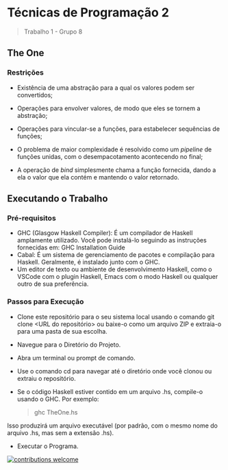 # Técnicas de Programação 2

> Trabalho 1 - Grupo 8


## The One

### Restrições

* Existência de uma abstração para a qual os valores podem ser convertidos;

* Operações para envolver valores, de modo que eles se tornem a abstração;

* Operações para vincular-se a funções, para estabelecer sequências de funções;

* O problema de maior complexidade é resolvido como um _pipeline_ de funções unidas, com o desempacotamento acontecendo no final;

* A operação de _bind_ simplesmente chama a função fornecida, dando a ela o valor que ela contém e mantendo o valor retornado.


## Executando o Trabalho

### Pré-requisitos

* GHC (Glasgow Haskell Compiler): É um compilador de Haskell amplamente utilizado. Você pode instalá-lo seguindo as instruções fornecidas em: GHC Installation Guide
* Cabal: É um sistema de gerenciamento de pacotes e compilação para Haskell. Geralmente, é instalado junto com o GHC.
* Um editor de texto ou ambiente de desenvolvimento Haskell, como o VSCode com o plugin Haskell, Emacs com o modo Haskell ou qualquer outro de sua preferência.

### Passos para Execução

* Clone este repositório para o seu sistema local usando o comando git clone <URL do repositório> ou baixe-o como um arquivo ZIP e extraia-o para uma pasta de sua escolha.
* Navegue para o Diretório do Projeto.
* Abra um terminal ou prompt de comando.
*  Use o comando cd para navegar até o diretório onde você clonou ou extraiu o repositório.

* Se o código Haskell estiver contido em um arquivo .hs, compile-o usando o GHC. Por exemplo:
  > ghc TheOne.hs

Isso produzirá um arquivo executável (por padrão, com o mesmo nome do arquivo .hs, mas sem a extensão .hs).
* Executar o Programa.

[![contributions welcome](https://img.shields.io/badge/contributions-welcome-brightgreen.svg?style=flat)](https://github.com/Vitoudi/TP2-Trabalho-1/issues)

